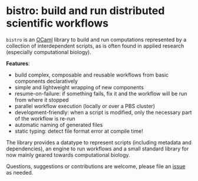 # bistro: build and run distributed scientific workflows

`bistro` is an [OCaml](http://ocaml.org) library to build and run
computations represented by a collection of interdependent scripts, as
is often found in applied research (especially computational
biology). 

**Features**:
- build complex, composable and reusable workflows from basic
  components declaratively
- simple and lightweight wrapping of new components
- resume-on-failure: if something fails, fix it and the workflow will
  be run from where it stopped
- parallel workflow execution (locally or over a PBS cluster)
- development-friendly: when a script is modified, only the necessary
  part of the workflow is re-run
- automatic naming of generated files
- static typing: detect file format error at compile time!

The library provides a datatype to represent scripts (including
metadata and dependencies), an engine to run workflows and a small
standard library for now mainly geared towards computational biology.

Questions, suggestions or contributions are welcome, please file an
[issue](https://github.com/pveber/bistro/issues) as needed.


